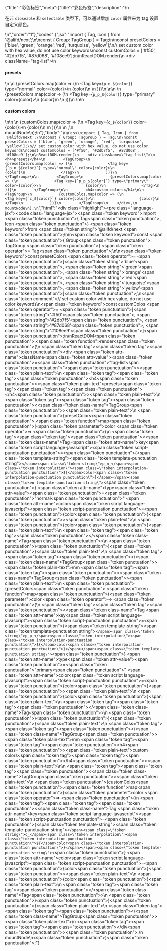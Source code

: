 {"title":"彩色标签","meta":{"title":"彩色标签","description":"\n<p>在非 <code>closeable</code> 和 <code>selectable</code> 类型下，可以通过增加 <code>color</code> 属性来为 tag 设置自定义颜色。</p>\n","order":"1"},"codes":{"jsx":"import { Tag, Icon } from '@alifd/next';\n\nconst { Group: TagGroup } = Tag;\n\nconst presetColors = ['blue', 'green', 'orange', 'red', 'turquoise', 'yellow'];\n// set custom color with hex value, do not use color keywords\nconst customColos = ['#f50', '#2db7f5', '#87d068', '#108ee9'];\n\nReactDOM.render(\n    <div className=\"tag-list\">\n        <h4>presets</h4>\n        <TagGroup>\n            {presetColors.map(color => (\n                <Tag key={`p_n_${color}`} type=\"normal\" color={color}>\n                    {color}\n                </Tag>\n            ))}\n        </TagGroup>\n\n        <TagGroup>\n            {presetColors.map(color => (\n                <Tag key={`p_p_${color}`} type=\"primary\" color={color}>\n                    {color}\n                </Tag>\n            ))}\n        </TagGroup>\n\n        <h4>custom colors</h4>\n\n        <TagGroup>\n            {customColos.map(color => (\n                <Tag key={`c_${color}`} color={color}>\n                    {color}\n                </Tag>\n            ))}\n        </TagGroup>\n    </div>,\n    mountNode\n);\n"},"body":"\n\n```jsx\nimport { Tag, Icon } from '@alifd/next';\n\nconst { Group: TagGroup } = Tag;\n\nconst presetColors = ['blue', 'green', 'orange', 'red', 'turquoise', 'yellow'];\n// set custom color with hex value, do not use color keywords\nconst customColos = ['#f50', '#2db7f5', '#87d068', '#108ee9'];\n\nReactDOM.render(\n    <div className=\"tag-list\">\n        <h4>presets</h4>\n        <TagGroup>\n            {presetColors.map(color => (\n                <Tag key={`p_n_${color}`} type=\"normal\" color={color}>\n                    {color}\n                </Tag>\n            ))}\n        </TagGroup>\n\n        <TagGroup>\n            {presetColors.map(color => (\n                <Tag key={`p_p_${color}`} type=\"primary\" color={color}>\n                    {color}\n                </Tag>\n            ))}\n        </TagGroup>\n\n        <h4>custom colors</h4>\n\n        <TagGroup>\n            {customColos.map(color => (\n                <Tag key={`c_${color}`} color={color}>\n                    {color}\n                </Tag>\n            ))}\n        </TagGroup>\n    </div>,\n    mountNode\n);\n```","html":"<script>(function(){'use strict';\n\nvar _next = require('@alifd/next');\n\nvar TagGroup = _next.Tag.Group;\n\n\nvar presetColors = ['blue', 'green', 'orange', 'red', 'turquoise', 'yellow'];\n// set custom color with hex value, do not use color keywords\nvar customColos = ['#f50', '#2db7f5', '#87d068', '#108ee9'];\n\nReactDOM.render(React.createElement(\n    'div',\n    { className: 'tag-list' },\n    React.createElement(\n        'h4',\n        null,\n        'presets'\n    ),\n    React.createElement(\n        TagGroup,\n        null,\n        presetColors.map(function (color) {\n            return React.createElement(\n                _next.Tag,\n                { key: 'p_n_' + color, type: 'normal', color: color },\n                color\n            );\n        })\n    ),\n    React.createElement(\n        TagGroup,\n        null,\n        presetColors.map(function (color) {\n            return React.createElement(\n                _next.Tag,\n                { key: 'p_p_' + color, type: 'primary', color: color },\n                color\n            );\n        })\n    ),\n    React.createElement(\n        'h4',\n        null,\n        'custom colors'\n    ),\n    React.createElement(\n        TagGroup,\n        null,\n        customColos.map(function (color) {\n            return React.createElement(\n                _next.Tag,\n                { key: 'c_' + color, color: color },\n                color\n            );\n        })\n    )\n), mountNode);})()</script><div class=\"highlight\"><pre class=\"language-jsx\"><code class=\"language-jsx\"><span class=\"token keyword\">import</span> <span class=\"token punctuation\">{</span> Tag<span class=\"token punctuation\">,</span> Icon <span class=\"token punctuation\">}</span> <span class=\"token keyword\">from</span> <span class=\"token string\">'@alifd/next'</span><span class=\"token punctuation\">;</span>\n\n<span class=\"token keyword\">const</span> <span class=\"token punctuation\">{</span> Group<span class=\"token punctuation\">:</span> TagGroup <span class=\"token punctuation\">}</span> <span class=\"token operator\">=</span> Tag<span class=\"token punctuation\">;</span>\n\n<span class=\"token keyword\">const</span> presetColors <span class=\"token operator\">=</span> <span class=\"token punctuation\">[</span><span class=\"token string\">'blue'</span><span class=\"token punctuation\">,</span> <span class=\"token string\">'green'</span><span class=\"token punctuation\">,</span> <span class=\"token string\">'orange'</span><span class=\"token punctuation\">,</span> <span class=\"token string\">'red'</span><span class=\"token punctuation\">,</span> <span class=\"token string\">'turquoise'</span><span class=\"token punctuation\">,</span> <span class=\"token string\">'yellow'</span><span class=\"token punctuation\">]</span><span class=\"token punctuation\">;</span>\n<span class=\"token comment\">// set custom color with hex value, do not use color keywords</span>\n<span class=\"token keyword\">const</span> customColos <span class=\"token operator\">=</span> <span class=\"token punctuation\">[</span><span class=\"token string\">'#f50'</span><span class=\"token punctuation\">,</span> <span class=\"token string\">'#2db7f5'</span><span class=\"token punctuation\">,</span> <span class=\"token string\">'#87d068'</span><span class=\"token punctuation\">,</span> <span class=\"token string\">'#108ee9'</span><span class=\"token punctuation\">]</span><span class=\"token punctuation\">;</span>\n\nReactDOM<span class=\"token punctuation\">.</span><span class=\"token function\">render</span><span class=\"token punctuation\">(</span>\n    <span class=\"token tag\"><span class=\"token tag\"><span class=\"token punctuation\">&lt;</span>div</span> <span class=\"token attr-name\">className</span><span class=\"token attr-value\"><span class=\"token punctuation\">=</span><span class=\"token punctuation\">\"</span>tag-list<span class=\"token punctuation\">\"</span></span><span class=\"token punctuation\">></span></span><span class=\"token plain-text\">\n        </span><span class=\"token tag\"><span class=\"token tag\"><span class=\"token punctuation\">&lt;</span>h4</span><span class=\"token punctuation\">></span></span><span class=\"token plain-text\">presets</span><span class=\"token tag\"><span class=\"token tag\"><span class=\"token punctuation\">&lt;/</span>h4</span><span class=\"token punctuation\">></span></span><span class=\"token plain-text\">\n        </span><span class=\"token tag\"><span class=\"token tag\"><span class=\"token punctuation\">&lt;</span><span class=\"token class-name\">TagGroup</span></span><span class=\"token punctuation\">></span></span><span class=\"token plain-text\">\n            </span><span class=\"token punctuation\">{</span>presetColors<span class=\"token punctuation\">.</span><span class=\"token function\">map</span><span class=\"token punctuation\">(</span><span class=\"token parameter\">color</span> <span class=\"token operator\">=></span> <span class=\"token punctuation\">(</span>\n                <span class=\"token tag\"><span class=\"token tag\"><span class=\"token punctuation\">&lt;</span><span class=\"token class-name\">Tag</span></span> <span class=\"token attr-name\">key</span><span class=\"token script language-javascript\"><span class=\"token script-punctuation punctuation\">=</span><span class=\"token punctuation\">{</span><span class=\"token template-string\"><span class=\"token template-punctuation string\">`</span><span class=\"token string\">p_n_</span><span class=\"token interpolation\"><span class=\"token interpolation-punctuation punctuation\">${</span>color<span class=\"token interpolation-punctuation punctuation\">}</span></span><span class=\"token template-punctuation string\">`</span></span><span class=\"token punctuation\">}</span></span> <span class=\"token attr-name\">type</span><span class=\"token attr-value\"><span class=\"token punctuation\">=</span><span class=\"token punctuation\">\"</span>normal<span class=\"token punctuation\">\"</span></span> <span class=\"token attr-name\">color</span><span class=\"token script language-javascript\"><span class=\"token script-punctuation punctuation\">=</span><span class=\"token punctuation\">{</span>color<span class=\"token punctuation\">}</span></span><span class=\"token punctuation\">></span></span><span class=\"token plain-text\">\n                    </span><span class=\"token punctuation\">{</span>color<span class=\"token punctuation\">}</span><span class=\"token plain-text\">\n                </span><span class=\"token tag\"><span class=\"token tag\"><span class=\"token punctuation\">&lt;/</span><span class=\"token class-name\">Tag</span></span><span class=\"token punctuation\">></span></span>\n            <span class=\"token punctuation\">)</span><span class=\"token punctuation\">)</span><span class=\"token punctuation\">}</span><span class=\"token plain-text\">\n        </span><span class=\"token tag\"><span class=\"token tag\"><span class=\"token punctuation\">&lt;/</span><span class=\"token class-name\">TagGroup</span></span><span class=\"token punctuation\">></span></span><span class=\"token plain-text\">\n\n        </span><span class=\"token tag\"><span class=\"token tag\"><span class=\"token punctuation\">&lt;</span><span class=\"token class-name\">TagGroup</span></span><span class=\"token punctuation\">></span></span><span class=\"token plain-text\">\n            </span><span class=\"token punctuation\">{</span>presetColors<span class=\"token punctuation\">.</span><span class=\"token function\">map</span><span class=\"token punctuation\">(</span><span class=\"token parameter\">color</span> <span class=\"token operator\">=></span> <span class=\"token punctuation\">(</span>\n                <span class=\"token tag\"><span class=\"token tag\"><span class=\"token punctuation\">&lt;</span><span class=\"token class-name\">Tag</span></span> <span class=\"token attr-name\">key</span><span class=\"token script language-javascript\"><span class=\"token script-punctuation punctuation\">=</span><span class=\"token punctuation\">{</span><span class=\"token template-string\"><span class=\"token template-punctuation string\">`</span><span class=\"token string\">p_p_</span><span class=\"token interpolation\"><span class=\"token interpolation-punctuation punctuation\">${</span>color<span class=\"token interpolation-punctuation punctuation\">}</span></span><span class=\"token template-punctuation string\">`</span></span><span class=\"token punctuation\">}</span></span> <span class=\"token attr-name\">type</span><span class=\"token attr-value\"><span class=\"token punctuation\">=</span><span class=\"token punctuation\">\"</span>primary<span class=\"token punctuation\">\"</span></span> <span class=\"token attr-name\">color</span><span class=\"token script language-javascript\"><span class=\"token script-punctuation punctuation\">=</span><span class=\"token punctuation\">{</span>color<span class=\"token punctuation\">}</span></span><span class=\"token punctuation\">></span></span><span class=\"token plain-text\">\n                    </span><span class=\"token punctuation\">{</span>color<span class=\"token punctuation\">}</span><span class=\"token plain-text\">\n                </span><span class=\"token tag\"><span class=\"token tag\"><span class=\"token punctuation\">&lt;/</span><span class=\"token class-name\">Tag</span></span><span class=\"token punctuation\">></span></span>\n            <span class=\"token punctuation\">)</span><span class=\"token punctuation\">)</span><span class=\"token punctuation\">}</span><span class=\"token plain-text\">\n        </span><span class=\"token tag\"><span class=\"token tag\"><span class=\"token punctuation\">&lt;/</span><span class=\"token class-name\">TagGroup</span></span><span class=\"token punctuation\">></span></span><span class=\"token plain-text\">\n\n        </span><span class=\"token tag\"><span class=\"token tag\"><span class=\"token punctuation\">&lt;</span>h4</span><span class=\"token punctuation\">></span></span><span class=\"token plain-text\">custom colors</span><span class=\"token tag\"><span class=\"token tag\"><span class=\"token punctuation\">&lt;/</span>h4</span><span class=\"token punctuation\">></span></span><span class=\"token plain-text\">\n\n        </span><span class=\"token tag\"><span class=\"token tag\"><span class=\"token punctuation\">&lt;</span><span class=\"token class-name\">TagGroup</span></span><span class=\"token punctuation\">></span></span><span class=\"token plain-text\">\n            </span><span class=\"token punctuation\">{</span>customColos<span class=\"token punctuation\">.</span><span class=\"token function\">map</span><span class=\"token punctuation\">(</span><span class=\"token parameter\">color</span> <span class=\"token operator\">=></span> <span class=\"token punctuation\">(</span>\n                <span class=\"token tag\"><span class=\"token tag\"><span class=\"token punctuation\">&lt;</span><span class=\"token class-name\">Tag</span></span> <span class=\"token attr-name\">key</span><span class=\"token script language-javascript\"><span class=\"token script-punctuation punctuation\">=</span><span class=\"token punctuation\">{</span><span class=\"token template-string\"><span class=\"token template-punctuation string\">`</span><span class=\"token string\">c_</span><span class=\"token interpolation\"><span class=\"token interpolation-punctuation punctuation\">${</span>color<span class=\"token interpolation-punctuation punctuation\">}</span></span><span class=\"token template-punctuation string\">`</span></span><span class=\"token punctuation\">}</span></span> <span class=\"token attr-name\">color</span><span class=\"token script language-javascript\"><span class=\"token script-punctuation punctuation\">=</span><span class=\"token punctuation\">{</span>color<span class=\"token punctuation\">}</span></span><span class=\"token punctuation\">></span></span><span class=\"token plain-text\">\n                    </span><span class=\"token punctuation\">{</span>color<span class=\"token punctuation\">}</span><span class=\"token plain-text\">\n                </span><span class=\"token tag\"><span class=\"token tag\"><span class=\"token punctuation\">&lt;/</span><span class=\"token class-name\">Tag</span></span><span class=\"token punctuation\">></span></span>\n            <span class=\"token punctuation\">)</span><span class=\"token punctuation\">)</span><span class=\"token punctuation\">}</span><span class=\"token plain-text\">\n        </span><span class=\"token tag\"><span class=\"token tag\"><span class=\"token punctuation\">&lt;/</span><span class=\"token class-name\">TagGroup</span></span><span class=\"token punctuation\">></span></span><span class=\"token plain-text\">\n    </span><span class=\"token tag\"><span class=\"token tag\"><span class=\"token punctuation\">&lt;/</span>div</span><span class=\"token punctuation\">></span></span><span class=\"token punctuation\">,</span>\n    mountNode\n<span class=\"token punctuation\">)</span><span class=\"token punctuation\">;</span></code></pre></div>"}